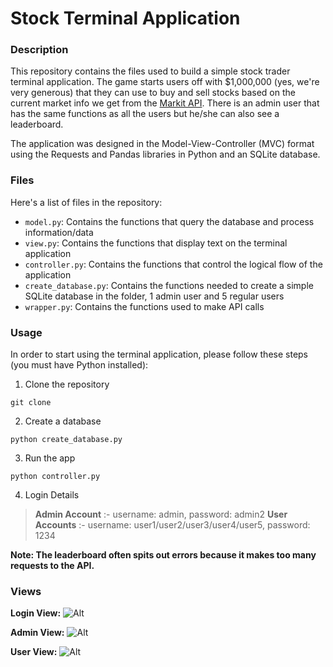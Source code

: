 # Stock Terminal Application
### Description
This repository contains the files used to build a simple stock trader terminal application. The game starts users off with $1,000,000 (yes, we're very generous)
that they can use to buy and sell stocks based on the current market info we get from the [Markit API](http://dev.markitondemand.com/MODApis/Api/v2/doc).
There is an admin user that has the same functions as all the users but he/she can also see a leaderboard. 

The application was designed in the Model-View-Controller (MVC) format using the Requests and Pandas libraries in Python and an SQLite database.

### Files
Here's a list of files in the repository:
- `model.py`: Contains the functions that query the database and process information/data
- `view.py`: Contains the functions that display text on the terminal application
- `controller.py`: Contains the functions that control the logical flow of the application
- `create_database.py`: Contains the functions needed to create a simple SQLite database in the folder, 1 admin user and 5 regular users
- `wrapper.py`: Contains the functions used to make API calls

### Usage
In order to start using the terminal application, please follow these steps (you must have Python installed):
1) Clone the repository
```
git clone
``` 
2) Create a database
```
python create_database.py
```
3) Run the app
```
python controller.py
```
4) Login Details
> **Admin Account** :- username: admin, password: admin2
> **User Accounts** :- username: user1/user2/user3/user4/user5, password: 1234

**Note: The leaderboard often spits out errors because it makes too many requests to the API.**

### Views
**Login View:**
![Alt](/images/1.png)

**Admin View:**
![Alt](/images/2.png)

**User View:**
![Alt](/images/3.png)